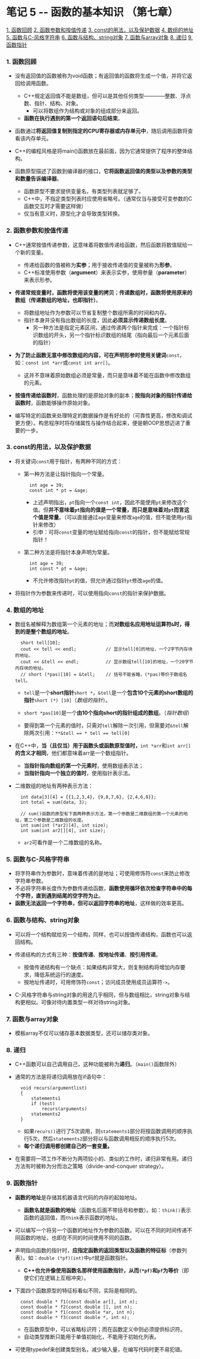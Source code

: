 # 笔记 5 -- 函数的基本知识  （第七章）

[1. 函数回顾](#1)
[2. 函数参数和按值传递](#2)
[3. const的用法，以及保护数据](#3)
[4. 数组的地址](#4)
[5. 函数与C-风格字符串](#5)
[6. 函数与结构、string对象](#6)
[7. 函数与array对象](#7)
[8. 递归](#8)
[9. 函数指针](#9)

### <span id = "1">1. 函数回顾</span>
* 没有返回值的函数被称为void函数；有返回值的函数将生成一个值，并将它返回给调用函数。
    * C++规定返回值不能是数组，但可以是其他任何类型————整数、浮点数、指针、结构、对象。
        * 可以将数组作为结构或对象的组成部分来返回。
    * **函数在执行遇到的第一个返回语句后结束**。
* 函数通过**将返回值复制到指定的CPU寄存器或内存单元中**，随后调用函数将查看该内存单元。

* C++的编程风格是将main()函数放在最前面，因为它通常提供了程序的整体结构。

* 函数原型描述了函数到编译器的接口，**它将函数返回值的类型以及参数的类型和数量告诉编译器**。
    * 函数原型不要求提供变量名，有类型列表就足够了。
    * C++中，不指定类型列表时应使用省略号。（通常仅当与接受可变参数的C函数交互时才需要这样做）
    * 仅当有意义时，原型化才会导致类型转换。

### <span id = "2">2. 函数参数和按值传递</span>
* C++通常按值传递参数，这意味着将数值传递给函数，然后函数将数值赋给一个新的变量。
    * 传递给函数的值被称为**实参**；用于接收传递值的变量被称为**形参**。
    * C++标准使用参数（**argument**）来表示实参，使用参量（**parameter**）来表示形参。

* **传递常规变量时，函数将使用该变量的拷贝**；**传递数组时，函数将使用原来的数组（传递数组的地址，也即指针）**。
    * 将数组地址作为参数可以节省复制整个数组所需的时间和内存。
    * 指针本身并没有指出数组的长度，因此**必须显示传递数组长度**。
        * 另一种方法是指定元素区间，通过传递两个指针来完成：一个指针标识数组的开头，另一个指针标识数组的结尾（指向最后一个元素后面的指针）
* **为了防止函数无意中修改数组的内容，可在声明形参时使用关键词**`const`，如：`const int *arr`或`const int arr[]`。
    * 这并不意味着原始数组必须是常量，而只是意味着不能在函数中修改数组的元素。

* **按值传递给函数时**，函数处理的是原始对象的副本；**按指向对象的指针传递给函数时**，函数能够操作原始对象。

* 编写特定的函数来处理特定的数据操作是有好处的（可靠性更高，修改和调试更方便）。构思程序时将存储属性与操作结合起来，便是朝OOP思想迈进了重要的一步。

### <span id = "3">3. const的用法，以及保护数据</span>
* 将关键词`const`用于指针，有两种不同的方式：
    * 第一种方法是让指针指向一个常量。

            int age = 39;
            const int * pt = &age;

        * 上述声明指出，`pt`指向一个`const int`，因此不能使用`pt`来修改这个值。但**并不意味着`pt`指向的值是一个常量，而只是意味着对`pt`而言这个值是常量**。（可以直接通过`age`变量来修改`age`的值，但不能使用`pt`指针来修改）
        * 引申：可将`const`变量的地址赋给指向`const`的指针，但不能赋给常规指针！
    
    * 第二种方法是将指针本身声明为常量。

            int age = 39;
            int const * pt = &age;
        
        * 不允许修改指针`pt`的值，但允许通过指针`pt`修改`age`的值。

* 将指针作为参数来传递时，可以使用指向`const`的指针来保护数据。

### <span id = "4">4. 数组的地址</span>
* 数组名被解释为数组第一个元素的地址；而**对数组名应用地址运算符`&`时，得到的是整个数组的地址**。

        short tell[10];
        cout << tell << endl;           // 显示tell[0]的地址，一个2字节内存块的地址。
        cout << &tell << endl;          // 显示数组tell[10]的地址，一个20字节内存块的地址。
        // short (*pas)[10] = &tell;    // 括号不能省略，(*pas)等价于数组名tell。
    
    * `tell`是一个**short指针**`short *`，`&tell`是一个**包含10个元素的short数组的指针**`short (*) [10]`（*数组的指针*）。
    * `short *pas[10]`是一个**由10个指向short的指针组成的数组**。（*指针数组*）

    * 要得到第一个元素的值时，只需对`tell`解除一次引用，但需要对`&tell`解除两次引用：`**&tell == * tell == tell[0]`

* 在C++中，**当（且仅当）用于函数头或函数原型值时，**`int *arr`和`int arr[]`**的含义才相同**，他们都意味着arr是一个数组指针。
    * **当指针指向数组的第一个元素时**，使用数组表示法；
    * **当指针指向一个独立的值时**，使用指针表示法。

* 二维数组的地址有两种表示方法：

        int data[3][4] = {{1,2,3,4}, {9,8,7,6}, {2,4,6,8}};
        int total = sum(data, 3);

        // sum()函数的原型有下面两种表示方法，第一个参数是二维数组的第一个元素的地址，第二个参数是二维数组的长度。
        int sum(int (*ar2)[4], int size);
        int sum(int ar2[][4], int size);

    * `ar2`可看作是一个二维数组的名称。

### <span id = "5">5. 函数与C-风格字符串</span>
* 将字符串作为参数时，意味着传递的是地址；可使用修饰符`const`来防止修改字符串参数。
* 不必将字符串长度作为参数传递给函数，**函数使用循环依次检查字符串中的每个字符，直到遇到结尾的空字符为止**。
* **函数无法返回一个字符串，但可以返回字符串的地址**，这样做的效率更高。

### <span id = "6">6. 函数与结构、string对象</span>
* 可以将一个结构赋给另一个结构，同样，也可以按值传递结构，函数也可以返回结构。

* 传递结构的方式有三种：**按值传递**、**按地址传递**、**按引用传递**。
    * 按值传递结构有一个缺点：如果结构非常大，则复制结构将增加内存要求，降低系统运行的速度。
    * 按地址传递时，可用修饰符`const`；访问成员使用成员运算符`->`。

* C-风格字符串与string对象的用途几乎相同，但与数组相比，string对象与结构更相似。可像对待内置类型一样对待string对象。

### <span id = "7">7. 函数与array对象</span>
* 模板array不仅可以储存基本数据类型，还可以储存类对象。

### <span id = "8">8. 递归</span>
* C++函数可以自己调用自己，这种功能被称为**递归**。（`main()`函数除外）

* 通常的方法是将递归调用放在if语句中：

        void recurs(argumentlist)
        {
            statements1
            if (test)
                recurs(arguments)
            statements2
        }

    * 如果`recurs()`进行了5次调用，则`statements1`部分将按函数调用的顺序执行5次，然后`statements2`部分将以与函数调用相反的顺序执行5次。
    * **每个递归调用都创建自己的一套变量。**

* 在需要将一项工作不断分为两项较小的、类似的工作时，递归非常有用。递归方法有时被称为分而治之策略（divide-and-conquer strategy）。

### <span id = "9">9. 函数指针</span>
* **函数的地址**是存储其机器语言代码的内存的起始地址。
    * **函数名就是函数的地址**（函数名后面不带括号和参数）。如：`think()`表示函数的返回值，而`think`表示函数的地址。

* 可以编写一个将另一个函数的地址作为参数的函数。可以在不同的时间传递不同函数的地址，也即在不同的时间使用不同的函数。

* 声明指向函数的指针时，**应指定函数的返回类型以及函数的特征标**（参数列表）。如：`double (*pf)(int)`中`pf`就是函数指针。
    * **C++也允许像使用函数名那样使用函数指针，从而`(*pf)`和`pf`为等价**（即使它们在逻辑上互相冲突）。

* 下面四个函数原型的特征标看似不同，实际是相同的。

        const double * f1(const double ar[], int n);
        const double * f2(const double [], int n);
        const double * f1(const double *ar, int n);
        const double * f3(const double *, int n);
    
    * 在函数原型中，可以省略标识符；而在函数定义中则必须提供标识符。
    * 自动类型推断只能用于单值初始化，不能用于初始化列表。

* 可使用typedef来创建类型别名，减少输入量，在编写代码时更不易犯错。
